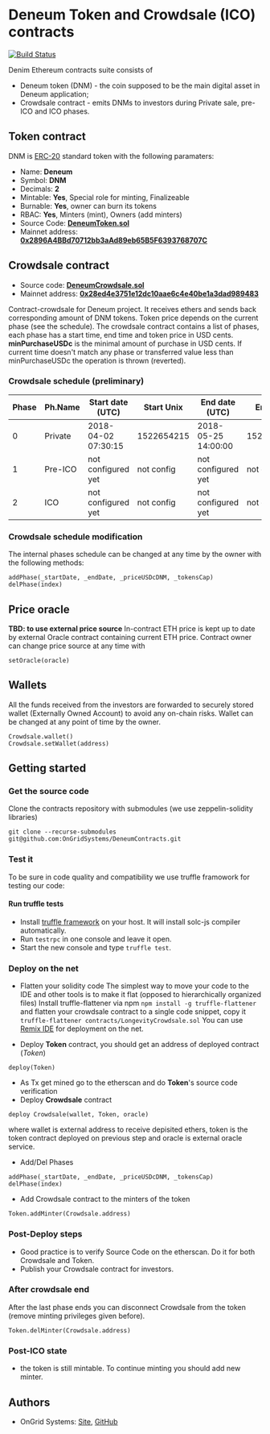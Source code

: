 # Deneum Token and Crowdsale (ICO) contracts
[![Build Status](https://travis-ci.org/deneum/DeneumContracts.svg?branch=master)](https://travis-ci.org/deneum/DeneumContracts)

Denim Ethereum contracts suite consists of
* Deneum token (DNM) - the coin supposed to be the main digital asset in Deneum application;
* Crowdsale contract - emits DNMs to investors during Private sale, pre-ICO and ICO phases. 

## Token contract
DNM is [ERC-20](https://github.com/ethereum/EIPs/issues/20) standard token with the following paramaters:

- Name: **Deneum**
- Symbol: **DNM**
- Decimals: **2**
- Mintable: **Yes**, Special role for minting, Finalizeable
- Burnable: **Yes**, owner can burn its tokens 
- RBAC: **Yes**, Minters (mint), Owners (add minters)
- Source Code: **[DeneumToken.sol](contracts/DeneumToken.sol)**
- Mainnet address: **[0x2896A4BBd70712bb3aAd89eb65B5F6393768707C](https://etherscan.io/address/0x2896a4bbd70712bb3aad89eb65b5f6393768707c)**

## Crowdsale contract

- Source code: **[DeneumCrowdsale.sol](contracts/LongevityCrowdsale.sol)**
- Mainnet address: **[0x28ed4e3751e12dc10aae6c4e40be1a3dad989483](https://etherscan.io/address/0x28ed4e3751e12dc10aae6c4e40be1a3dad989483)**

Contract-crowdsale for Deneum project. It receives ethers and sends back corresponding amount of DNM tokens. 
Token price depends on the current phase (see the schedule).
The crowdsale contract contains a list of phases, each phase has a start time, end time and token price in USD cents.  
**minPurchaseUSDc** is the minimal amount of purchase in USD cents. 
If current time doesn't match any phase or transferred value less than minPurchaseUSDc the operation is thrown (reverted).

### Crowdsale schedule (preliminary)

| Phase | Ph.Name  | Start date (UTC)    | Start Unix | End date (UTC)      | End Unix   | Price, USD |  Cap, DNM  |  Cap, USD  | 
| ----- | -------- | ------------------- | ---------- | ------------------- | ---------- | ---------- | ---------- | ---------- |
| 0     | Private  | 2018-04-02 07:30:15 | 1522654215 | 2018-05-25 14:00:00 | 1527256800 |    2.95    |    450,000 |  1,327,500 |
| 1     | Pre-ICO  | not configured yet  | not config | not configured yet  | not config |    5.65    |    900,000 |  5,085,000 |
| 2     | ICO      | not configured yet  | not config | not configured yet  | not config |    8.90    | 10,000,000 | 89,000,000 |

### Crowdsale schedule modification

The internal phases schedule can be changed at any time by the owner with the following methods:
```
addPhase(_startDate, _endDate, _priceUSDcDNM, _tokensCap)
delPhase(index)
```
## Price oracle
**TBD: to use external price source**
In-contract ETH price is kept up to date by external Oracle contract containing current ETH price. 
Contract owner can change price source at any time with
```
setOracle(oracle)
```

## Wallets

All the funds received from the investors are forwarded to securely stored wallet (Externally Owned Account) 
to avoid any on-chain risks. Wallet can be changed at any point of time by the owner. 
```
Crowdsale.wallet()
Crowdsale.setWallet(address)
```

## Getting started
### Get the source code
Clone the contracts repository with submodules (we use zeppelin-solidity libraries)
```
git clone --recurse-submodules git@github.com:OnGridSystems/DeneumContracts.git
```

### Test it
To be sure in code quality and compatibility we use truffle framowork for testing our code:

#### Run truffle tests
- Install [truffle framework](http://truffleframework.com) on your host. It will install solc-js compiler automatically.
- Run ```testrpc``` in one console and leave it open.
- Start the new console and type ```truffle test```.

### Deploy on the net

- Flatten your solidity code
The simplest way to move your code to the IDE and other tools is to make it flat (opposed to hierarchically organized files)
Install truffle-flattener via npm
```npm install -g truffle-flattener```
and flatten your crowdsale contract to a single code snippet, copy it
```truffle-flattener contracts/LongevityCrowdsale.sol```
You can use [Remix IDE](http://remix.ethereum.org) for deployment on the net. 

- Deploy **Token** contract, you should get an address of deployed contract (*Token*)
```
deploy(Token)
```
- As Tx get mined go to the etherscan and do **Token**'s source code verification
- Deploy **Crowdsale** contract
```
deploy Crowdsale(wallet, Token, oracle)
```
where wallet is external address to receive depisited ethers, token is the token contract deployed on previous step
and oracle is external oracle service.

- Add/Del Phases
```
addPhase(_startDate, _endDate, _priceUSDcDNM, _tokensCap)
delPhase(index)
```
- Add Crowdsale contract to the minters of the token
```
Token.addMinter(Crowdsale.address)
```
### Post-Deploy steps
- Good practice is to verify Source Code on the etherscan. Do it for both Crowdsale and Token.
- Publish your Crowdsale contract for investors. 

### After crowdsale end
After the last phase ends you can disconnect Crowdsale from the token (remove minting privileges given before).
```
Token.delMinter(Crowdsale.address)
```

### Post-ICO state
* the token is still mintable. To continue minting you should add new minter.

## Authors
* OnGrid Systems: [Site](https://ongrid.pro), [GitHub](https://github.com/OnGridSystems/)
